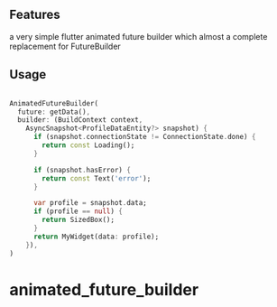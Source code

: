 ## Features

a very simple flutter animated future builder which almost a complete replacement for FutureBuilder

## Usage

```dart

AnimatedFutureBuilder(
  future: getData(),
  builder: (BuildContext context,
    AsyncSnapshot<ProfileDataEntity?> snapshot) {
      if (snapshot.connectionState != ConnectionState.done) {
        return const Loading();
      }

      if (snapshot.hasError) {
        return const Text('error');
      }

      var profile = snapshot.data;
      if (profile == null) {
        return SizedBox();
      }
      return MyWidget(data: profile);
    }),
)

```
# animated_future_builder
